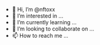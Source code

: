 - 👋 Hi, I’m @nftoxx
- 👀 I’m interested in ...
- 🌱 I’m currently learning ...
- 💞️ I’m looking to collaborate on ...
- 📫 How to reach me ...

<!---
nftoxx/nftoxx is a ✨ special ✨ repository because its `README.md` (this file) appears on your GitHub profile.
You can click the Preview link to take a look at your changes.
--->
